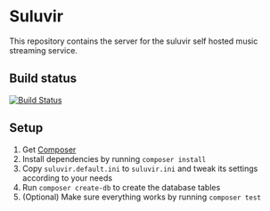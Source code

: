# Suluvir

This repository contains the server for the suluvir self hosted music streaming service.

## Build status

[![Build Status](https://travis-ci.org/suluvir/server.svg?branch=master)](https://travis-ci.org/suluvir/server)

## Setup

1. Get [Composer](https://getcomposer.org/)
1. Install dependencies by running `composer install`
1. Copy `suluvir.default.ini` to `suluvir.ini` and tweak its settings according to your needs
1. Run `composer create-db` to create the database tables
1. (Optional) Make sure everything works by running `composer test`

